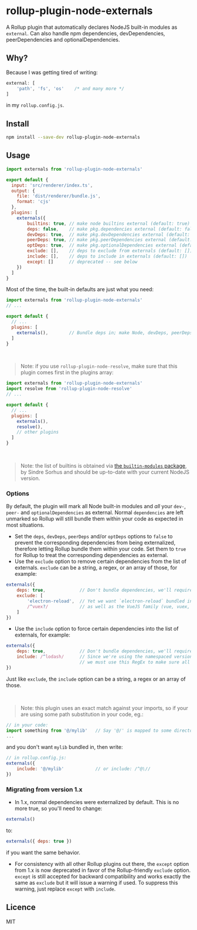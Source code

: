 # rollup-plugin-node-externals

A Rollup plugin that automatically declares NodeJS built-in modules as `external`. Can also handle npm dependencies, devDependencies, peerDependencies and optionalDependencies.

## Why?

Because I was getting tired of writing:

```js
external: [
    'path', 'fs', 'os'    /* and many more */
]
```

in my `rollup.config.js`.


## Install

```sh
npm install --save-dev rollup-plugin-node-externals
```


## Usage

```js
import externals from 'rollup-plugin-node-externals'

export default {
  input: 'src/renderer/index.ts',
  output: {
    file: 'dist/renderer/bundle.js',
    format: 'cjs'
  },
  plugins: [
    externals({
        builtins: true, // make node builtins external (default: true)
        deps: false,    // make pkg.dependencies external (default: false)
        devDeps: true,  // make pkg.devDependencies external (default: true)
        peerDeps: true, // make pkg.peerDependencies external (default: true)
        optDeps: true,  // make pkg.optionalDependencies external (default: true)
        exclude: [],    // deps to exclude from externals (default: [])
        include: [],    // deps to include in externals (default: [])
        except: []      // deprecated -- see below
    })
  ]
}
```

Most of the time, the built-in defaults are just what you need:
```js
import externals from 'rollup-plugin-node-externals'
// ...

export default {
  // ...
  plugins: [
    externals(),        // Bundle deps in; make Node, devDeps, peerDeps and optDeps external
  ]
}
```

&nbsp;
> Note: if you use `rollup-plugin-node-resolve`, make sure that this plugin comes first in the plugins array:
```js
import externals from 'rollup-plugin-node-externals'
import resolve from 'rollup-plugin-node-resolve'
// ...

export default {
  // ...
  plugins: [
    externals(),
    resolve(),
    // other plugins
  ]
}
```

&nbsp;
> Note: the list of builtins is obtained via [the `builtin-modules` package](https://github.com/sindresorhus/builtin-modules), by Sindre Sorhus and should be up-to-date with your current NodeJS version.


### Options

By default, the plugin will mark all Node built-in modules and _all_ your `dev-`, `peer-` and `optionalDependencies` as external. Normal `dependencies` are left unmarked so Rollup will still bundle them within your code as expected in most situations.

- Set the `deps`, `devDeps`, `peerDeps` and/or `optDeps` options to `false` to prevent the corresponding dependencies from being externalized, therefore letting Rollup bundle them within your code. Set them to `true` for Rollup to treat the corresponding dependencies as external.
- Use the `exclude` option to remove certain dependencies from the list of externals. `exclude` can be a string, a regex, or an array of those, for example:
```js
externals({
    deps: true,             // Don't bundle dependencies, we'll require()'em at runtime
    exclude: [
        'electron-reload',  // Yet we want `electron-reload` bundled in
        /^vuex?/            // as well as the VueJS family (vue, vuex, vue-router, etc.)
    ]
})
```
- Use the `include` option to force certain dependencies into the list of externals, for example:
```js
externals({
    deps: true,             // Don't bundle dependencies, we'll require()'em at runtime
    include: /^lodash/      // Since we're using the namespaced version of lodash (eg. import get from "lodash/get"),
                            // we must use this RegEx to make sure all of lodash is correctly externalized
})
```
Just like `exclude`, the `include` option can be a string, a regex or an array of those.

&nbsp;
> Note: this plugin uses an exact match against your imports, so if your are using some path substitution in your code, eg.:
```js
// in your code:
import something from '@/mylib'   // Say '@/' is mapped to some directory outside your project
...
```
and you don't want `mylib` bundled in, then write:
```js
// in rollup.config.js:
externals({
    include: '@/mylib'            // or include: /^@\//
})
```

### Migrating from version 1.x

- In 1.x, normal dependencies were externalized by default. This is no more true, so you'll need to change:
```js
externals()
```
to:
```js
externals({ deps: true })
```
if you want the same behavior.
- For consistency with all other Rollup plugins out there, the `except` option from 1.x is now deprecated in favor of the Rollup-friendly `exclude` option.
`except` is still accepted for backward compatibility and works exactly the same as `exclude` but it will issue a warning if used. To suppress this warning, just replace `except` with `include`.


## Licence

MIT
